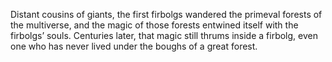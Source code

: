 Distant cousins of giants, the first firbolgs wandered the primeval forests of the multiverse, and the magic of those forests entwined itself with the firbolgs’ souls. Centuries later, that magic still thrums inside a firbolg, even one who has never lived under the boughs of a great forest.